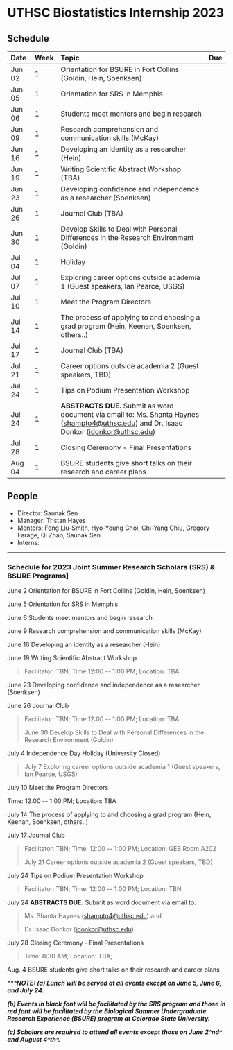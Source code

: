 # UTHSC Biostatistics Internship 2023


## Schedule
| Date           | Week  | Topic                                   | Due
| :------------- | :-------- | :---------------------------------- | :----
|Jun 02 |  1   | Orientation for BSURE in Fort Collins (Goldin, Hein, Soenksen)          |
|Jun 05 |  1   | Orientation for SRS in Memphis          |
|Jun 06 |  1   | Students meet mentors and begin research          |
|Jun 09 |  1   | Research comprehension and communication skills (McKay)          |
|Jun 16 |  1   | Developing an identity as a researcher (Hein)          |
|Jun 19 |  1   | Writing Scientific Abstract Workshop (TBA)          |
|Jun 23 |  1   | Developing confidence and independence as a researcher (Soenksen)          |
|Jun 26 |  1   | Journal Club (TBA)          |
|Jun 30 |  1   | Develop Skills to Deal with Personal Differences in the Research Environment (Goldin)          |
|Jul 04 |  1   | Holiday          |
|Jul 07 |  1   | Exploring career options outside academia 1 (Guest speakers, Ian Pearce, USGS)          |
|Jul 10 |  1   | Meet the Program Directors          |
|Jul 14 |  1   | The process of applying to and choosing a grad program (Hein, Keenan, Soenksen, others..)          |
|Jul 17 |  1   | Journal Club (TBA)          |
|Jul 21 |  1   | Career options outside academia 2 (Guest speakers, TBD)          |
|Jul 24 |  1   | Tips on Podium Presentation Workshop          |
|Jul 24 |  1   | **ABSTRACTS DUE.** Submit as word document via email to: Ms. Shanta Haynes (<shampto4@uthsc.edu>) and Dr. Isaac Donkor (<idonkor@uthsc.edu>)          |
|Jul 28 |  1   | Closing Ceremony - Final Presentations          |
|Aug 04 |  1   | BSURE students give short talks on their research and career plans          |

## People
- Director: Saunak Sen
- Manager: Tristan Hayes
- Mentors: Feng Liu-Smith, Hyo-Young Choi, Chi-Yang Chiu, Gregory Farage, Qi Zhao, Saunak Sen
- Interns:

---

### Schedule for 2023 Joint Summer Research Scholars (SRS) & BSURE Programs]

June 2 Orientation for BSURE in Fort Collins (Goldin, Hein, Soenksen)

June 5 Orientation for SRS in Memphis

June 6 Students meet mentors and begin research

June 9 Research comprehension and communication skills (McKay)

June 16 Developing an identity as a researcher (Hein)

June 19 Writing Scientific Abstract Workshop

> Facilitator: TBN; Time:12:00 -- 1:00 PM; Location: TBA

June 23 Developing confidence and independence as a researcher
(Soenksen)

June 26 Journal Club

> Facilitator: TBN; Time:12:00 -- 1:00 PM; Location: TBA
>
> June 30 Develop Skills to Deal with Personal Differences in the
> Research Environment (Goldin)

July 4 Independence Day Holiday (University Closed)

> July 7 Exploring career options outside academia 1 (Guest speakers,
> Ian Pearce, USGS)

July 10 Meet the Program Directors

Time: 12:00 -- 1:00 PM; Location: TBA

July 14 The process of applying to and choosing a grad program (Hein,
Keenan, Soenksen, others..)

July 17 Journal Club

> Facilitator: TBN; Time: 12:00 -- 1:00 PM; Location: GEB Room A202
>
> July 21 Career options outside academia 2 (Guest speakers, TBD)

July 24 Tips on Podium Presentation Workshop

> Facilitator: TBN; Time: 12:00 -- 1:00 PM; Location: TBN

July 24 **ABSTRACTS DUE.** Submit as word document via email to:

> Ms. Shanta Haynes (<shampto4@uthsc.edu>) and
>
> Dr. Isaac Donkor (<idonkor@uthsc.edu>)

July 28 Closing Ceremony - Final Presentations

> Time: 8:30 AM; Location: TBA;

Aug. 4 BSURE students give short talks on their research and career
plans

***^\*^NOTE: (a) Lunch will be served at all events except on June 5,
June 6, and July 24.***

***(b) Events in black font will be facilitated by the SRS program and
those in red font will be facilitated by the*** ***Biological Summer
Undergraduate Research Experience (BSURE) program at Colorado State
University.***

***(c) Scholars are required to attend all events except those on June
2^nd^ and August 4^th^.***
